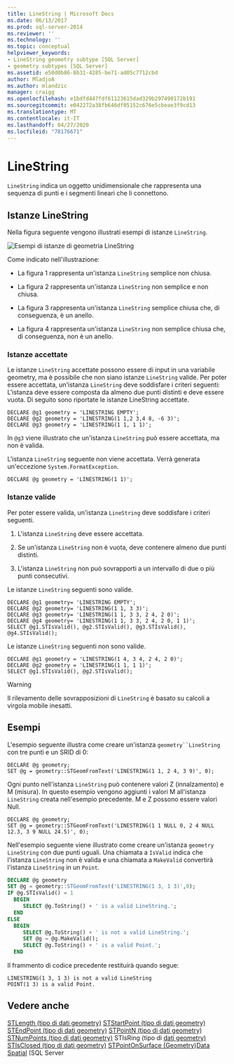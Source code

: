 ```yaml
---
title: LineString | Microsoft Docs
ms.date: 06/13/2017
ms.prod: sql-server-2014
ms.reviewer: ''
ms.technology: ''
ms.topic: conceptual
helpviewer_keywords:
- LineString geometry subtype [SQL Server]
- geometry subtypes [SQL Server]
ms.assetid: e50d0b86-8b31-4285-be71-ad05c7712cbd
author: MladjoA
ms.author: mlandzic
manager: craigg
ms.openlocfilehash: e1bdfd447fdf61123615dad329b297490172b191
ms.sourcegitcommit: e042272a38fb646df05152c676e5cbeae3f9cd13
ms.translationtype: MT
ms.contentlocale: it-IT
ms.lasthandoff: 04/27/2020
ms.locfileid: "78176671"
---
```

# <a name="linestring"></a>LineString
  `LineString` indica un oggetto unidimensionale che rappresenta una sequenza di punti e i segmenti lineari che li connettono.

## <a name="linestring-instances"></a>Istanze LineString
 Nella figura seguente vengono illustrati esempi di istanze `LineString`.

 ![Esempi di istanze di geometria LineString](../../database-engine/media/linestring.gif "Esempi di istanze di geometria LineString")

 Come indicato nell'illustrazione:

-   La figura 1 rappresenta un'istanza `LineString` semplice non chiusa.

-   La figura 2 rappresenta un'istanza `LineString` non semplice e non chiusa.

-   La figura 3 rappresenta un'istanza `LineString` semplice chiusa che, di conseguenza, è un anello.

-   La figura 4 rappresenta un'istanza `LineString` non semplice chiusa che, di conseguenza, non è un anello.

### <a name="accepted-instances"></a>Istanze accettate
 Le istanze `LineString` accettate possono essere di input in una variabile geometry, ma è possibile che non siano istanze `LineString` valide. Per poter essere accettata, un'istanza `LineString` deve soddisfare i criteri seguenti: L'istanza deve essere composta da almeno due punti distinti e deve essere vuota. Di seguito sono riportate le istanze LineString accettate.

```
DECLARE @g1 geometry = 'LINESTRING EMPTY';
DECLARE @g2 geometry = 'LINESTRING(1 1,2 3,4 8, -6 3)';
DECLARE @g3 geometry = 'LINESTRING(1 1, 1 1)';
```

 In `@g3` viene illustrato che un'istanza `LineString` può essere accettata, ma non è valida.

 L'istanza `LineString` seguente non viene accettata. Verrà generata un'eccezione `System.FormatException`.

```
DECLARE @g geometry = 'LINESTRING(1 1)';
```

### <a name="valid-instances"></a>Istanze valide
 Per poter essere valida, un'istanza `LineString` deve soddisfare i criteri seguenti.

1.  L'istanza `LineString` deve essere accettata.

2.  Se un'istanza `LineString` non è vuota, deve contenere almeno due punti distinti.

3.  L'istanza `LineString` non può sovrapporti a un intervallo di due o più punti consecutivi.

 Le istanze `LineString` seguenti sono valide.

```
DECLARE @g1 geometry= 'LINESTRING EMPTY';
DECLARE @g2 geometry= 'LINESTRING(1 1, 3 3)';
DECLARE @g3 geometry= 'LINESTRING(1 1, 3 3, 2 4, 2 0)';
DECLARE @g4 geometry= 'LINESTRING(1 1, 3 3, 2 4, 2 0, 1 1)';
SELECT @g1.STIsValid(), @g2.STIsValid(), @g3.STIsValid(), @g4.STIsValid();

```

 Le istanze `LineString` seguenti non sono valide.

```
DECLARE @g1 geometry = 'LINESTRING(1 4, 3 4, 2 4, 2 0)';
DECLARE @g2 geometry = 'LINESTRING(1 1, 1 1)';
SELECT @g1.STIsValid(), @g2.STIsValid();
```

> [!WARNING]
>  Il rilevamento delle sovrapposizioni di `LineString` è basato su calcoli a virgola mobile inesatti.

## <a name="examples"></a>Esempi
 L'esempio seguente illustra come creare un'istanza `geometry``LineString` con tre punti e un SRID di 0:

```
DECLARE @g geometry;
SET @g = geometry::STGeomFromText('LINESTRING(1 1, 2 4, 3 9)', 0);
```

 Ogni punto nell'istanza `LineString` può contenere valori Z (innalzamento) e M (misura). In questo esempio vengono aggiunti i valori M all'istanza `LineString` creata nell'esempio precedente. M e Z possono essere valori Null.

```
DECLARE @g geometry;
SET @g = geometry::STGeomFromText('LINESTRING(1 1 NULL 0, 2 4 NULL 12.3, 3 9 NULL 24.5)', 0);
```

 Nell'esempio seguente viene illustrato come creare un'istanza `geometry LineString` con due punti uguali. Una chiamata a `IsValid` indica che l'istanza `LineString` non è valida e una chiamata a `MakeValid` convertirà l'istanza `LineString` in un `Point`.

```sql
DECLARE @g geometry
SET @g = geometry::STGeomFromText('LINESTRING(1 3, 1 3)',0);
IF @g.STIsValid() = 1
  BEGIN
     SELECT @g.ToString() + ' is a valid LineString.';  
  END
ELSE
  BEGIN
     SELECT @g.ToString() + ' is not a valid LineString.';
     SET @g = @g.MakeValid();
     SELECT @g.ToString() + ' is a valid Point.';  
  END

```

 Il frammento di codice precedente restituirà quando segue:

```
LINESTRING(1 3, 1 3) is not a valid LineString
POINT(1 3) is a valid Point.
```

## <a name="see-also"></a>Vedere anche
 [STLength &#40;tipo di dati geometry&#41;](/sql/t-sql/spatial-geometry/stlength-geometry-data-type) [STStartPoint &#40;tipo di dati geometry&#41;](/sql/t-sql/spatial-geometry/ststartpoint-geometry-data-type) [STEndPoint &#40;tipo di dati geometry&#41;](/sql/t-sql/spatial-geometry/stendpoint-geometry-data-type) [STPointN &#40;tipo di dati geometry&#41;](/sql/t-sql/spatial-geometry/stpointn-geometry-data-type) [STNumPoints &#40;tipo di dati geometry&#41;](/sql/t-sql/spatial-geometry/stnumpoints-geometry-data-type) STIsRing &#40;tipo di [dati geometry&#41;](/sql/t-sql/spatial-geometry/stisring-geometry-data-type) [STIsClosed &#40;tipo di dati geometry&#41;](/sql/t-sql/spatial-geometry/stisclosed-geometry-data-type) [STPointOnSurface &#40;Geometry](/sql/t-sql/spatial-geometry/stpointonsurface-geometry-data-type)&#41;[Data Spatial](../spatial/spatial-data-sql-server.md) &#40;SQL Server



